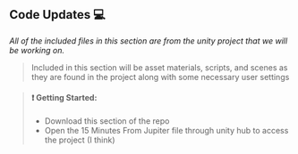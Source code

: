 ## Code Updates :computer:

*All of the included files in this section are from the unity project that we will be working on.*

> Included in this section will be asset materials, scripts, and scenes as they are found in the project along with some necessary user settings

> #### :heavy_exclamation_mark: Getting Started:
> - Download this section of the repo 
> - Open the 15 Minutes From Jupiter file through unity hub to access the project (I think)


